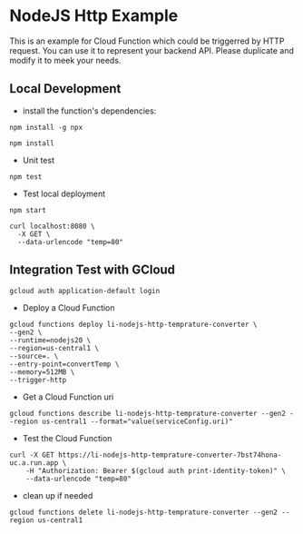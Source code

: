 # NodeJS Http Example

This is an example for Cloud Function which could be triggerred by HTTP request. You can use it to represent your backend API. Please duplicate and modify it to meek your needs.  


## Local Development
*  install the function's dependencies:
```shell
npm install -g npx
```

```shell
npm install
```

* Unit test

```shell
npm test
```

* Test local deployment
```shell
npm start 
```

```shell
curl localhost:8080 \
  -X GET \
  --data-urlencode "temp=80"
```


## Integration Test with GCloud

```
gcloud auth application-default login
```

* Deploy a Cloud Function
```
gcloud functions deploy li-nodejs-http-temprature-converter \
--gen2 \
--runtime=nodejs20 \
--region=us-central1 \
--source=. \
--entry-point=convertTemp \
--memory=512MB \
--trigger-http 
```


* Get a Cloud Function uri
```shell
gcloud functions describe li-nodejs-http-temprature-converter --gen2 --region us-central1 --format="value(serviceConfig.uri)"
```

* Test the Cloud Function
```shell
curl -X GET https://li-nodejs-http-temprature-converter-7bst74hona-uc.a.run.app \
    -H "Authorization: Bearer $(gcloud auth print-identity-token)" \
    --data-urlencode "temp=80"
```

* clean up if needed
```
gcloud functions delete li-nodejs-http-temprature-converter --gen2 --region us-central1
```
